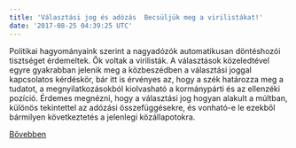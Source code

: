 ```yaml
---
title: 'Választási jog és adózás  Becsüljük meg a virilistákat!'
date: '2017-08-25 04:39:25 UTC'
---
```


Politikai hagyományaink szerint a nagyadózók automatikusan döntéshozói tisztséget érdemeltek. Ők voltak a virilisták. A választások közeledtével egyre gyakrabban jelenik meg a közbeszédben a választási joggal kapcsolatos kérdéskör, bár itt is érvényes az, hogy a szék határozza meg a tudatot, a megnyilatkozásokból kiolvasható a kormánypárti és az ellenzéki pozíció. Érdemes megnézni, hogy a választási jog hogyan alakult a múltban, különös tekintettel az adózási összefüggésekre, és vonható-e le ezekből bármilyen következtetés a jelenlegi közállapotokra.


[Bővebben](http://ift.tt/2wLkWTB)
